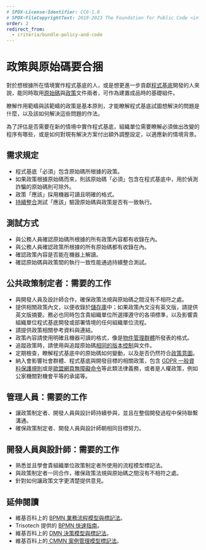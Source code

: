 ```yaml
---
# SPDX-License-Identifier: CC0-1.0
# SPDX-FileCopyrightText: 2019-2023 The Foundation for Public Code <info@publiccode.net>, https://standard.publiccode.net/AUTHORS
order: 2
redirect_from:
  - criteria/bundle-policy-and-code
---
```


# 政策與原始碼要合捆

對於想根據所在情境實作程式基底的人，或是想更進一步貢獻[程式基底](../glossary.md#codebase)開發的人來說，能同時取用[原始碼](../glossary.md#source-code)與[政策](../glossary.md#policy)文件兩者，可作為建置成品時的基礎組件。

瞭解作用範疇與該範疇的政策是基本原則，才能瞭解程式基底試圖想解決的問題是什麼，以及該如何解決這些問題的作法。

為了評估是否需要在新的情境中實作程式基底，組織單位需要瞭解必須做出改變的程序有哪些，或是如何對現有解決方案付出額外調整設定，以適應新的情境背景。

## 需求規定

* 程式基底「必須」包含原始碼所根據的政策。
* 如果政策根據原始碼而來，則該原始碼「必須」包含在程式基底中，用於偵測詐騙的原始碼則可除外。
* 政策「應該」採用機器可讀且明確的格式。
* [持續整合](../glossary.md#continuous-integration)測試「應該」驗證原始碼與政策是否有一致執行。

## 測試方式

* 與公務人員確認原始碼所根據的所有政策內容都有收錄在內。
* 與公務人員確認政策所根據的所有原始碼都有收錄在內。
* 確認政策內容是否能在機器上解讀。
* 確認原始碼與政策間的執行一致性能通過持續整合測試。

## 公共政策制定者：需要的工作

* 與開發人員及設計師合作，確保政策法規與原始碼之間沒有不相符之處。
* 提供相關政策內文，以便收錄於[儲存庫](../glossary.md#repository)中；如果政策內文沒有英文版，請提供英文版摘要。務必也同時包含貴組織單位所選擇遵守的各項標準，以及影響貴組織單位程式基底開發或部署情境的任何組織單位流程。
* 請提供政策相關參考資料與連結。
* 政策內容請使用明確且機器可讀的格式，像是[物件管理群體](https://www.omg.org/spec/)所發表的格式。
* 追蹤政策時，請使用與追蹤原始碼[相同的版本控制](maintain-version-control.md)與文件。
* 定期檢查，瞭解程式基底中的原始碼如何變動，以及是否仍然符合[政策意圖](document-codebase-objectives.md)。
* 納入會影響社會群體、程式基底與開發目標的相關政策，包含 [GDPR 一般資料保護規則](https://eur-lex.europa.eu/eli/reg/2016/679/oj)或是[歐盟網頁無障礙命令](https://ec.europa.eu/digital-single-market/en/web-accessibility)等此類法律義務，或者是人權政策，例如公家機關對機會平等的承諾等。

## 管理人員：需要的工作

* 讓政策制定者、開發人員與設計師持續參與，並且在整個開發過程中保持聯繫溝通。
* 確保政策制定者、開發人員與設計師朝相同目標努力。

## 開發人員與設計師：需要的工作

* 熟悉並且學會貴組織單位政策制定者所使用的流程模型標記法。
* 與政策制定者一同合作，確保政策法規與原始碼之間沒有不相符之處。
* 針對如何讓政策文字更清楚提供意見。

## 延伸閱讀

* 維基百科上的 [BPMN 業務流程模型與標記法](https://en.wikipedia.org/wiki/Business_Process_Model_and_Notation)。
* Trisotech 提供的 [BPMN 快速指南](https://www.bpmnquickguide.com/view-bpmn-quick-guide/)。
* 維基百科上的 [DMN 決策模型與標記法](https://en.wikipedia.org/wiki/Decision_Model_and_Notation)。
* 維基百科上的[ CMMN 案例管理模型標記法](https://en.wikipedia.org/wiki/CMMN)。
